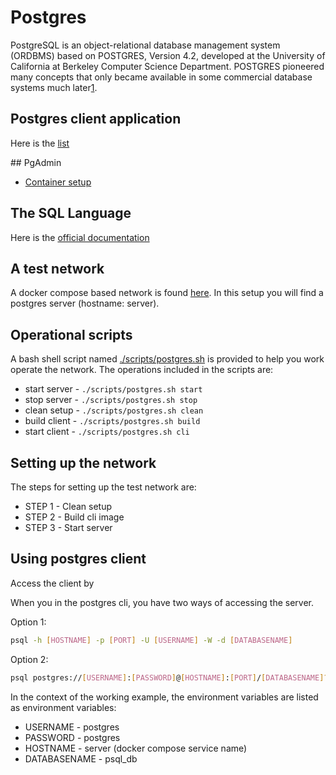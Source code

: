 # Postgres

PostgreSQL is an object-relational database management system (ORDBMS) based on POSTGRES, Version 4.2, developed at the University of California at Berkeley Computer Science Department. POSTGRES pioneered many concepts that only became available in some commercial database systems much later[1](https://www.postgresql.org/docs/current/intro-whatis.html).

## Postgres client application

Here is the [list](https://www.postgresql.org/docs/current/reference-client.html)

## PgAdmin

* [Container setup](https://www.pgadmin.org/docs/pgadmin4/latest/container_deployment.html)

## The SQL Language

Here is the [official documentation](https://www.postgresql.org/docs/current/sql.html)

## A test network

A docker compose based network is found [here](../deployment/postgres/docker-compose.yml). In this setup you will find a postgres server (hostname: server).

## Operational scripts

A bash shell script named [./scripts/postgres.sh](../scripts/postgres.sh) is provided to help you work operate the network. The operations included in the scripts are:

* start server - `./scripts/postgres.sh start`
* stop server  - `./scripts/postgres.sh stop`
* clean setup  - `./scripts/postgres.sh clean`
* build client - `./scripts/postgres.sh build`
* start client - `./scripts/postgres.sh cli`

## Setting up the network

The steps for setting up the test network are:

* STEP 1 - Clean setup
* STEP 2 - Build cli image
* STEP 3 - Start server

## Using postgres client

Access the client by 

When you in the postgres cli, you have two ways of accessing the server.

Option 1:

```sh
psql -h [HOSTNAME] -p [PORT] -U [USERNAME] -W -d [DATABASENAME]
```

Option 2:


```sh
psql postgres://[USERNAME]:[PASSWORD]@[HOSTNAME]:[PORT]/[DATABASENAME]?sslmode=require
```

In the context of the working example, the environment variables are listed as environment variables:

* USERNAME - postgres
* PASSWORD - postgres
* HOSTNAME - server (docker compose service name)
* DATABASENAME - psql_db
